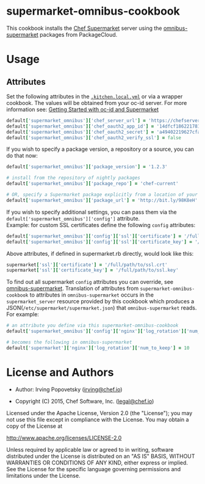 # supermarket-omnibus-cookbook

This cookbook installs the [Chef Supermarket](https://github.com/opscode/supermarket) server using the [omnibus-supermarket](https://github.com/opscode/omnibus-supermarket) packages from PackageCloud.

# Usage

## Attributes

Set the following attributes in the [`.kitchen.local.yml`](https://github.com/irvingpop/supermarket-omnibus-cookbook/blob/master/.kitchen.local.yml.example) or via a wrapper cookbook.  The values will be obtained from your oc-id server.  For more information see: [Getting Started with oc-id and Supermarket](http://irvingpop.github.io/blog/2015/04/07/setting-up-your-private-supermarket-server/)

```ruby
default['supermarket_omnibus']['chef_server_url'] = 'https://chefserver.mycompany.com'
default['supermarket_omnibus']['chef_oauth2_app_id'] = '14dfcf186221781cff51eedd5ac1616'
default['supermarket_omnibus']['chef_oauth2_secret'] = 'a49402219627cfa6318d58b13e90aca'
default['supermarket_omnibus']['chef_oauth2_verify_ssl'] = false
```

If you wish to specify a package version, a repository or a source, you can do that now:
```ruby
default['supermarket_omnibus']['package_version'] = '1.2.3'

# install from the repository of nightly packages
default['supermarket_omnibus']['package_repo'] = 'chef-current'

# OR, specify a Supermarket package explicitly from a location of your choosing
default['supermarket_omnibus']['package_url'] = 'http://bit.ly/98K8eH'
```

If you wish to specify additional settings, you can pass them via the `default['supermarket_omnibus']['config']` attribute.  
Example: for custom SSL certificates define the following `config` attributes:

```ruby
default['supermarket_omnibus']['config']['ssl']['certificate'] = '/full/path/to/ssl.crt'
default['supermarket_omnibus']['config']['ssl']['certificate_key'] = '/full/path/to/ssl.key'
```
Above attributes, if defined in supermarket.rb directly, would look like this:
```ruby
supermarket['ssl']['certificate'] = '/full/path/to/ssl.crt'
supermarket['ssl']['certificate_key'] = '/full/path/to/ssl.key'
```

To find out all supermarket `config` attributes you can override, see [omnibus-supermarket](https://github.com/chef/omnibus-supermarket/blob/master/cookbooks/omnibus-supermarket/attributes/default.rb). Translation of attributes from `supermarket-omnibus-cookbook` to attributes in `omnibus-supermarket` occurs in the `supermarket_server` resource provided by this cookbook which produces a JSON(`/etc/supermarket/supermarket.json`) that `omnibus-supermarket` reads. For example:

```ruby
# an attribute you define via this supermarket-omnibus-cookbook
default['supermarket_omnibus']['config']['nginx']['log_rotation']['num_to_keep'] = 10

# becomes the following in omnibus-supermarket
default['supermarket']['nginx']['log_rotation']['num_to_keep'] = 10
```

# License and Authors

- Author: Irving Popovetsky (<irving@chef.io>)

- Copyright (C) 2015, Chef Software, Inc. (<legal@chef.io>)

Licensed under the Apache License, Version 2.0 (the "License");
you may not use this file except in compliance with the License.
You may obtain a copy of the License at

   http://www.apache.org/licenses/LICENSE-2.0

Unless required by applicable law or agreed to in writing, software
distributed under the License is distributed on an "AS IS" BASIS,
WITHOUT WARRANTIES OR CONDITIONS OF ANY KIND, either express or implied.
See the License for the specific language governing permissions and
limitations under the License.
